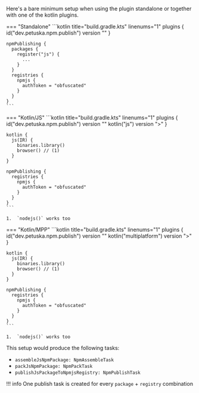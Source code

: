 Here's a bare minimum setup when using the plugin standalone or together with one of the kotlin plugins.

=== "Standalone"
    ```kotlin title="build.gradle.kts" linenums="1"
    plugins {
      id("dev.petuska.npm.publish") version "<VERSION>"
    }
    
    npmPublishing {
      packages {
        register("js") {
          ...
        }
      }
      registries {
        npmjs {
          authToken = "obfuscated"
        }
      }
    }
    ```
=== "Kotlin/JS"
    ```kotlin title="build.gradle.kts" linenums="1"
    plugins {
      id("dev.petuska.npm.publish") version "<VERSION>"
      kotlin("js") version "<VERSION>>"
    }
    
    kotlin {
      js(IR) {
        binaries.library()
        browser() // (1)
      }
    }
    
    npmPublishing {
      registries {
        npmjs {
          authToken = "obfuscated"
        }
      }
    }
    ```

    1.  `nodejs()` works too

=== "Kotlin/MPP"
    ```kotlin title="build.gradle.kts" linenums="1"
    plugins {
      id("dev.petuska.npm.publish") version "<VERSION>"
      kotlin("multiplatform") version "<VERSION>>"
    }

    kotlin {
      js(IR) {
        binaries.library()
        browser() // (1)
      }
    }
    
    npmPublishing {
      registries {
        npmjs {
          authToken = "obfuscated"
        }
      }
    }
    ```

    1.  `nodejs()` works too
This setup would produce the following tasks:

* `assembleJsNpmPackage: NpmAssembleTask`
* `packJsNpmPackage: NpmPackTask`
* `publishJsPackageToNpmjsRegistry: NpmPublishTask`

!!! info
    One publish task is created for every `package` + `registry` combination
